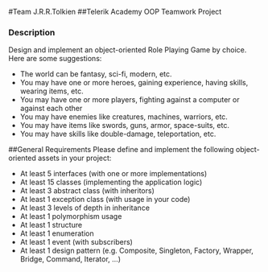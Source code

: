 #Team J.R.R.Tolkien
##Telerik Academy OOP Teamwork Project

### Description ##
Design and implement an object-oriented Role Playing Game by choice. Here are some suggestions:
*  The world can be fantasy, sci-fi, modern, etc.
*	You may have one or more heroes, gaining experience, having skills, wearing items, etc.
*	You may have one or more players, fighting against a computer or against each other
*	You may have enemies like creatures, machines, warriors, etc. 
*	You may have items like swords, guns, armor, space-suits, etc.
*	You may have skills like double-damage, teleportation, etc. 

##General Requirements
Please define and implement the following object-oriented assets in your project:
*	At least 5 interfaces (with one or more implementations)
*	At least 15 classes (implementing the application logic)	
*	At least 3 abstract class (with inheritors)
*	At least 1 exception class (with usage in your code)
*	At least 3 levels of depth in inheritance
*	At least 1 polymorphism usage
*	At least 1 structure
*	At least 1 enumeration
*	At least 1 event (with subscribers)
*	At least 1 design pattern (e.g. Composite, Singleton, Factory, Wrapper, Bridge, Command, Iterator, …)
